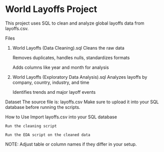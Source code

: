 # World Layoffs Project
This project uses SQL to clean and analyze global layoffs data from layoffs.csv.

Files
1. World Layoffs (Data Cleaning).sql
  Cleans the raw data

    Removes duplicates, handles nulls, standardizes formats

    Adds columns like year and month for analysis

2. World Layoffs (Exploratory Data Analysis).sql
  Analyzes layoffs by company, country, industry, and time

    Identifies trends and major layoff events

Dataset
  The source file is: layoffs.csv
    Make sure to upload it into your SQL database before running the scripts.

How to Use
    Import layoffs.csv into your SQL database

    Run the cleaning script

    Run the EDA script on the cleaned data

NOTE: Adjust table or column names if they differ in your setup.
